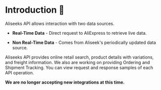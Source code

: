 # Introduction 👋

Aliseeks API allows interaction with two data sources.

* **Real-Time Data** - Direct request to AliExpress to retrieve live data.

* **Non Real-Time Data** - Comes from Aliseek's periodically updated data source.

Aliseeks API provides online retail search, product details with variations, and freight information. We also are working
on providing Ordering and Shipment Tracking. You can view request and response samples of each API operation.

**We are no longer accepting new integrations at this time.**
